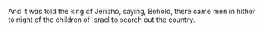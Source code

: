 And it was told the king of Jericho, saying, Behold, there came men in hither to night of the children of Israel to search out the country.
